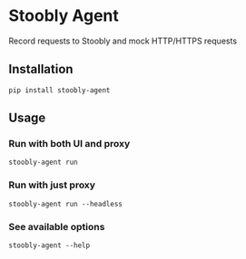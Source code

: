 # Stoobly Agent

Record requests to Stoobly and mock HTTP/HTTPS requests

## Installation

```
pip install stoobly-agent
```

## Usage

### Run with both UI and proxy

```
stoobly-agent run
```

### Run with just proxy

```
stoobly-agent run --headless
```

### See available options

```
stoobly-agent --help
```
